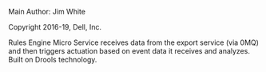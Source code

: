 Main Author: Jim White

Copyright 2016-19, Dell, Inc.

Rules Engine Micro Service receives data from the export service (via 0MQ) and then triggers actuation based on event data it receives and analyzes.  Built on Drools technology.

